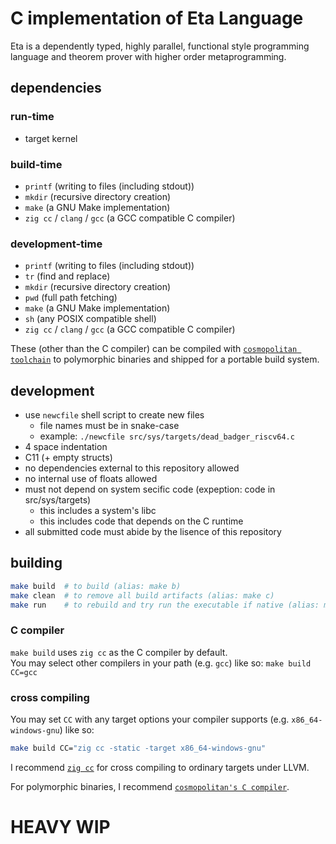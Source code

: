 # C implementation of Eta Language
Eta is a dependently typed, highly parallel, functional style programming language and theorem prover with higher order metaprogramming.

## dependencies
### run-time
- target kernel

### build-time
- `printf` (writing to files (including stdout))
- `mkdir` (recursive directory creation)
- `make` (a GNU Make implementation)
- `zig cc` / `clang` / `gcc` (a GCC compatible C compiler)

### development-time
- `printf` (writing to files (including stdout))
- `tr` (find and replace)
- `mkdir` (recursive directory creation)
- `pwd` (full path fetching)
- `make` (a GNU Make implementation)
- `sh` (any POSIX compatible shell)
- `zig cc` / `clang` / `gcc` (a GCC compatible C compiler)

These (other than the C compiler) can be compiled with [`cosmopolitan toolchain`](https://justine.lol/cosmopolitan/index.html) to polymorphic binaries and shipped for a portable build system.

## development
- use `newcfile` shell script to create new files
    - file names must be in snake-case
    - example: `./newcfile src/sys/targets/dead_badger_riscv64.c`
- 4 space indentation
- C11 (+ empty structs)
- no dependencies external to this repository allowed
- no internal use of floats allowed
- must not depend on system secific code (expeption: code in src/sys/targets)
    - this includes a system's libc
    - this includes code that depends on the C runtime
- all submitted code must abide by the lisence of this repository

## building
```bash
make build  # to build (alias: make b)
make clean  # to remove all build artifacts (alias: make c)
make run    # to rebuild and try run the executable if native (alias: make r)
```
### C compiler
`make build` uses `zig cc` as the C compiler by default.  
You may select other compilers in your path (e.g. `gcc`) like so: `make build CC=gcc`  

### cross compiling
You may set `CC` with any target options your compiler supports (e.g. `x86_64-windows-gnu`) like so:  
```bash
make build CC="zig cc -static -target x86_64-windows-gnu"
```  
I recommend [`zig cc`](https://zig.guide/working-with-c/zig-cc/) for cross compiling to ordinary targets under LLVM.  

For polymorphic binaries, I recommend [`cosmopolitan's C compiler`](https://justine.lol/cosmopolitan/index.html).

# HEAVY WIP